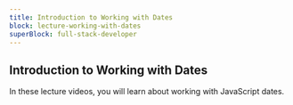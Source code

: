 ```yaml
---
title: Introduction to Working with Dates
block: lecture-working-with-dates
superBlock: full-stack-developer
---
```


## Introduction to Working with Dates

In these lecture videos, you will learn about working with JavaScript dates.
